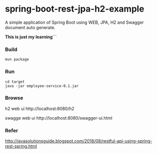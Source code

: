 # spring-boot-rest-jpa-h2-example
A simple application of Spring Boot using WEB, JPA, H2 and Swagger document auto generate.

**This is just my learning**```

### Build

```
mvn package
```

### Run

```
cd target
java -jar employee-service-0.1.jar
```

### Browse

h2 web ui
http://localhost:8080/h2

swagge web ui
http://localhost:8080/swagger-ui.html

### Refer
http://javasolutionsguide.blogspot.com/2018/08/restful-api-using-spring-rest-spring.html
